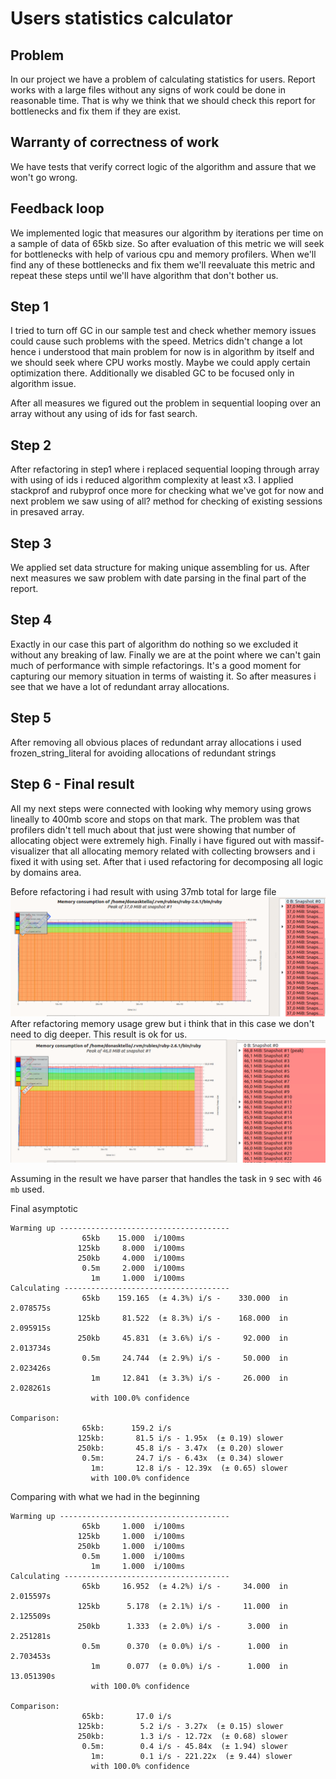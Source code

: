 # Users statistics calculator

## Problem
In our project we have a problem of calculating statistics for users. Report works with a large files without any signs
of work could be done in reasonable time. That is why we think that we should check this report for bottlenecks and fix 
them if they are exist.

## Warranty of correctness of work
We have tests that verify correct logic of the algorithm and assure that we won't go wrong.

## Feedback loop
We implemented logic that measures our algorithm by iterations per time on a sample of data of 65kb size. So after 
evaluation of this metric we will seek for bottlenecks with help of various cpu and memory profilers. When we'll find any
of these bottlenecks and fix them we'll reevaluate this metric and repeat these steps until we'll have algorithm that don't
bother us.

## Step 1
I tried to turn off GC in our sample test and check whether memory issues could cause such problems with the speed.
Metrics didn't change a lot hence i understood that main problem for now is in algorithm by itself and we should seek 
where CPU works mostly. Maybe we could apply certain optimization there. Additionally we disabled GC to be focused only 
in algorithm issue.

After all measures we figured out the problem in sequential looping over an array without any using of ids for fast search.

## Step 2
After refactoring in step1 where i replaced sequential looping through array with using of ids i reduced algorithm
complexity at least x3. I applied stackprof and rubyprof once more for checking what we've got for now and next problem we
saw using of all? method for checking of existing sessions in presaved array.

## Step 3
We applied set data structure for making unique assembling for us. After next measures we saw problem with date parsing
in the final part of the report.

## Step 4 
Exactly in our case this part of algorithm do nothing so we excluded it without any breaking of law. Finally we are at
the point where we can't gain much of performance with simple refactorings. It's a good moment for capturing our memory 
situation in terms of waisting it. So after measures i see that we have a lot of redundant array allocations. 

## Step 5
After removing all obvious places of redundant array allocations i used frozen_string_literal for avoiding allocations of 
redundant strings

## Step 6 - Final result
All my next steps were connected with looking why memory using grows lineally to 400mb score and stops on that mark. The
problem was that profilers didn't tell much about that just were showing that number of allocating object were extremely
high. Finally i have figured out with massif-visualizer that all allocating memory related with collecting browsers and 
i fixed it with using set. After that i used refactoring for decomposing all logic by domains area.

Before refactoring i had result with using 37mb total for large file
![Before refactoring](/optimizations/step10/before.png)
After refactoring memory usage grew but i think that in this case we don't need to dig deeper. This result is ok for us.
![After refactoring](/optimizations/step10/after.png)

Assuming in the result we have parser that handles the task in `9` sec with `46 mb` used.

Final asymptotic
    
    Warming up --------------------------------------
                    65kb    15.000  i/100ms
                   125kb     8.000  i/100ms
                   250kb     4.000  i/100ms
                    0.5m     2.000  i/100ms
                      1m     1.000  i/100ms
    Calculating -------------------------------------
                    65kb    159.165  (± 4.3%) i/s -    330.000  in   2.078575s
                   125kb     81.522  (± 8.3%) i/s -    168.000  in   2.095915s
                   250kb     45.831  (± 3.6%) i/s -     92.000  in   2.013734s
                    0.5m     24.744  (± 2.9%) i/s -     50.000  in   2.023426s
                      1m     12.841  (± 3.3%) i/s -     26.000  in   2.028261s
                      with 100.0% confidence
    
    Comparison:
                    65kb:      159.2 i/s
                   125kb:       81.5 i/s - 1.95x  (± 0.19) slower
                   250kb:       45.8 i/s - 3.47x  (± 0.20) slower
                    0.5m:       24.7 i/s - 6.43x  (± 0.34) slower
                      1m:       12.8 i/s - 12.39x  (± 0.65) slower
                      with 100.0% confidence 
                  
Comparing with what we had in the beginning

    Warming up --------------------------------------
                    65kb     1.000  i/100ms
                   125kb     1.000  i/100ms
                   250kb     1.000  i/100ms
                    0.5m     1.000  i/100ms
                      1m     1.000  i/100ms
    Calculating -------------------------------------
                    65kb     16.952  (± 4.2%) i/s -     34.000  in   2.015597s
                   125kb      5.178  (± 2.1%) i/s -     11.000  in   2.125509s
                   250kb      1.333  (± 2.0%) i/s -      3.000  in   2.251281s
                    0.5m      0.370  (± 0.0%) i/s -      1.000  in   2.703453s
                      1m      0.077  (± 0.0%) i/s -      1.000  in  13.051390s
                      with 100.0% confidence
    
    Comparison:
                    65kb:       17.0 i/s
                   125kb:        5.2 i/s - 3.27x  (± 0.15) slower
                   250kb:        1.3 i/s - 12.72x  (± 0.68) slower
                    0.5m:        0.4 i/s - 45.84x  (± 1.94) slower
                      1m:        0.1 i/s - 221.22x  (± 9.44) slower
                      with 100.0% confidence